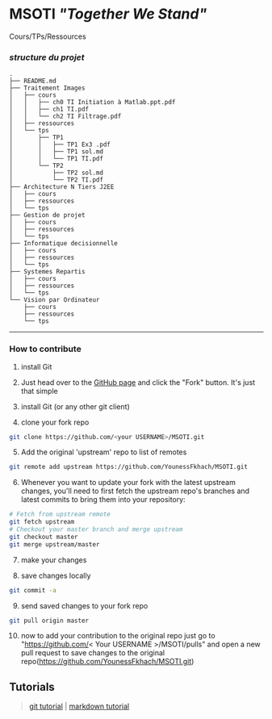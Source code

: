 # MSOTI *"Together We Stand"*
Cours/TPs/Ressources

### ***structure du projet***

```
.
├── README.md
├── Traitement Images
│   ├── cours
│   │   ├── ch0 TI Initiation à Matlab.ppt.pdf
│   │   ├── ch1 TI.pdf
│   │   └── ch2 TI Filtrage.pdf
│   ├── ressources
│   └── tps
│       ├── TP1
│       │   ├── TP1 Ex3 .pdf
│       │   ├── TP1 sol.md
│       │   └── TP1 TI.pdf
│       └── TP2
│           ├── TP2 sol.md
│           └── TP2 TI.pdf
├── Architecture N Tiers J2EE
│   ├── cours
│   ├── ressources
│   └── tps
├── Gestion de projet
│   ├── cours
│   ├── ressources
│   └── tps
├── Informatique decisionnelle
│   ├── cours
│   ├── ressources
│   └── tps
├── Systemes Repartis
│   ├── cours
│   ├── ressources
│   └── tps
└── Vision par Ordinateur
    ├── cours
    ├── ressources
    └── tps

```


---
### How to contribute

1. install Git

2. Just head over to the [GitHub page](https://github.com/YounessFkhach/MSOTI) and click the "Fork" button. It's just that simple

3. install Git (or any other git client)

4. clone your fork repo
```bash
git clone https://github.com/<your USERNAME>/MSOTI.git
```
5. Add the original 'upstream' repo to list of remotes
```bash
git remote add upstream https://github.com/YounessFkhach/MSOTI.git
```
6. Whenever you want to update your fork with the latest upstream changes, you'll need to first fetch the upstream repo's branches and latest commits to bring them into your repository:
```bash
# Fetch from upstream remote
git fetch upstream
# Checkout your master branch and merge upstream
git checkout master
git merge upstream/master
```

7. make your changes

8. save changes locally
```bash
git commit -a
```
9. send saved changes to your fork repo
```bash
git pull origin master
```



10. now to add your contribution to the original repo just go  to "https://github.com/< Your USERNAME >/MSOTI/pulls" and open a new pull request to save changes to the original repo(https://github.com/YounessFkhach/MSOTI.git)


## Tutorials
> [git tutorial](https://try.github.io/levels/1/challenges/1)
 | 
[markdown tutorial](https://github.com/adam-p/markdown-here/wiki/Markdown-Cheatsheet)
